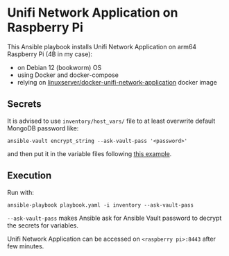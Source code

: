 # Unifi Network Application on Raspberry Pi

This Ansible playbook installs Unifi Network Application on arm64 Raspberry Pi (4B in my case):
- on Debian 12 (bookworm) OS
- using Docker and docker-compose
- relying on [linuxserver/docker-unifi-network-application](https://github.com/linuxserver/docker-unifi-network-application) docker image

## Secrets
It is advised to use `inventory/host_vars/` file to at least overwrite default MongoDB password like:
```
ansible-vault encrypt_string --ask-vault-pass '<password>'
```
and then put it in the variable files following [this example](https://docs.ansible.com/ansible/latest/vault_guide/vault_encrypting_content.html#creating-encrypted-variables).

## Execution
Run with:
```
ansible-playbook playbook.yaml -i inventory --ask-vault-pass
```

`--ask-vault-pass` makes Ansible ask for Ansible Vault password to decrypt the secrets for variables.

Unifi Network Application can be accessed on `<raspberry pi>:8443` after few minutes.
